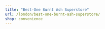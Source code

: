 ```yaml
---
title: "Best-One Burnt Ash Superstore"
url: /london/best-one-burnt-ash-superstore/
shop: convenience
---
```


